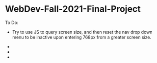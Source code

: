 # WebDev-Fall-2021-Final-Project

To Do:
* Try to use JS to query screen size, and then reset the nav drop down menu to be inactive upon entering 768px from a greater screen size.

*

*

*
